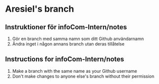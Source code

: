 Aresiel's branch
===

## Instruktioner för infoCom-Intern/notes

1. Gör en branch med samma namn som ditt Github användarnamn
2. Ändra inget i någon annans branch utan deras tillåtelse

## Instructions for infoCom-Intern/notes

1. Make a branch with the same name as your Github username
2. Don't make changes to anyone else's branch without their permission